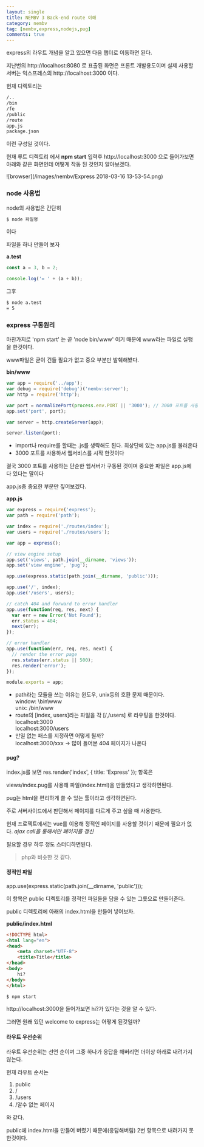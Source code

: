 ```yaml
---
layout: single
title: NEMBV 3 Back-end route 이해
category: nembv
tag: [nembv,express,nodejs,pug]
comments: true
---
```


express의 라우트 개념을 알고 있으면 다음 챕터로 이동하면 된다.

지난번의 http://localhost:8080 로 표출된 화면은 프론트 개발용도이며 실제 사용할 서버는 익스프레스의 http://localhost:3000 이다.

현재 디렉토리는 

```bash
/..
/bin
/fe
/public
/route
app.js  
package.json

```
    
이런 구성일 것이다.

현재 루트 디렉토리 에서 **npm start** 입력후 http://localhost:3000 으로 들어가보면 아래와 같은 화면인데 어떻게 작동 된 것인지 알아보겠다. 

![browser](/images/nembv/Express 2018-03-16 13-53-54.png)  

### node 사용법

node의 사용법은 간단히 

```bash
$ node 파일명
```

이다

파일을 하나 만들어 보자

**a.test**  
```javascript
const a = 3, b = 2;

console.log('= ' + (a + b));
```

그후 

```bash
$ node a.test
= 5
```

### express 구동원리

마찬가지로 'npm start' 는 곧 'node bin/www' 이기 때문에 www라는 파일로 실행을 한것이다.

www파일은 굳이 건들 필요가 없고 중요 부분만 발췌해봤다.

**bin/www**
```javascript
var app = require('../app');  
var debug = require('debug')('nembv:server'); 
var http = require('http'); 

var port = normalizePort(process.env.PORT || '3000'); // 3000 포트를 사용하겠다는 것이다.
app.set('port', port);

var server = http.createServer(app); 

server.listen(port); 
```

- import나 require를 할때는 .js를 생략해도 된다. 최상단에 있는 app.js를 불러온다
- 3000 포트를 사용하서 웹서비스를 시작 한것이다

결국 3000 포트를 사용하는 단순한 웹서버가 구동된 것이며 중요한 파일은 app.js에 다 있다는 말이다

app.js중 중요한 부분만 짚어보겠다.

**app.js**  
```javascript
var express = require('express');
var path = require('path');

var index = require('./routes/index');
var users = require('./routes/users');

var app = express();

// view engine setup
app.set('views', path.join(__dirname, 'views'));
app.set('view engine', 'pug');

app.use(express.static(path.join(__dirname, 'public')));

app.use('/', index);
app.use('/users', users);

// catch 404 and forward to error handler
app.use(function(req, res, next) {
  var err = new Error('Not Found');
  err.status = 404;
  next(err);
});

// error handler
app.use(function(err, req, res, next) {
  // render the error page
  res.status(err.status || 500);
  res.render('error');
});

module.exports = app;
```

- path라는 모듈을 쓰는 이유는 윈도우, unix등의 호환 문제 때문이다.  
    window: \bin\www  
    unix: /bin/www
- route의 [index, users]라는 파일을 각 [/,/users] 로 라우팅을 한것이다.  
    localhost:3000  
    localhost:3000/users 
- 만일 없는 패스를 지정하면 어떻게 될까?  
    localhost:3000/xxx -> 많이 들어본 404 페이지가 나온다

#### pug?

index.js를 보면 res.render('index', { title: 'Express' }); 항목은

views/index.pug를 사용해 파일(index.html)을 만들었다고 생각하면된다.

pug는 html을 편리하게 쓸 수 있는 툴이라고 생각하면된다.

주로 서버사이드에서 판단해서 페이지를 다르게 주고 싶을 때 사용한다.

현재 프로젝트에서는 vue를 이용해 정적인 페이지를 사용할 것이기 때문에 필요가 없다. *ajax call을 통해서만 페이지를 갱신*

필요할 경우 하루 정도 스터디하면된다.

> php와 비슷한 것 같다. 

#### 정적인 파일

app.use(express.static(path.join(__dirname, 'public')));

이 항목은 public 디렉토리를 정적인 파일들을 담을 수 있는 그릇으로 만들어준다.

public 디렉토리에 아래의 index.html을 만들어 넣어보자.

**public/index.html**  
```html
<!DOCTYPE html>
<html lang="en">
<head>
    <meta charset="UTF-8">
    <title>Title</title>
</head>
<body>
    hi?
</body>
</html>
```

```bash
$ npm start
```

http://localhost:3000을 들어가보면 hi?가 있다는 것을 알 수 있다.

그러면 원래 있던 welcome to express는 어떻게 된것일까?

#### 라우트 우선순위

라우트 우선순위는 선언 순이며 그중 하나가 응답을 해버리면 더이상 아래로 내려가지 않는다.

현재 라우트 순서는

1. public
2. /
3. /users
4. /알수 없는 페이지

와 같다.

public에 index.html을 만들어 버렸기 때문에(응답해버림) 2번 항목으로 내려가지 못한것이다.